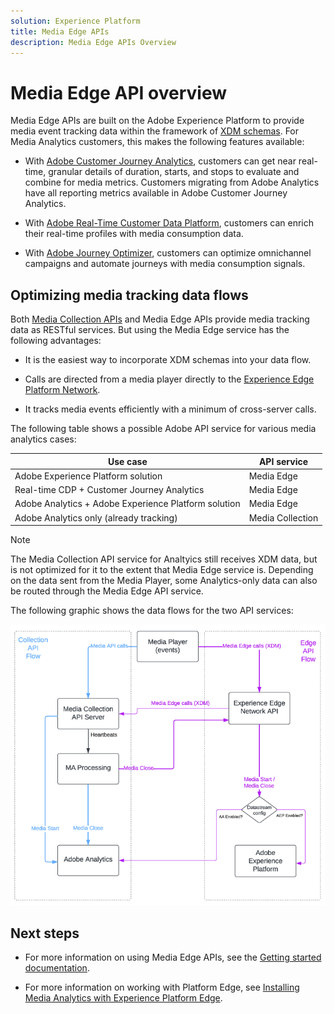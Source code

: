 ```yaml
---
solution: Experience Platform
title: Media Edge APIs
description: Media Edge APIs Overview
---
```


# Media Edge API overview

Media Edge APIs are built on the Adobe Experience Platform to provide media event tracking data within the framework of [XDM schemas](https://experienceleague.adobe.com/docs/experience-platform/xdm/home.html?lang=en#:~:text=Experience%20Data%20Model%20(XDM)%2C,the%20power%20of%20digital%20experiences). For Media Analytics customers, this makes the following features available:

* With [Adobe Customer Journey Analytics](https://experienceleague.adobe.com/docs/analytics-platform/using/cja-overview/cja-overview.html?lang=en), customers can get near real-time, granular details of duration, starts, and stops to evaluate and combine for media metrics. Customers migrating from Adobe Analytics have all reporting metrics available in Adobe Customer Journey Analytics.

* With [Adobe Real-Time Customer Data Platform](https://experienceleague.adobe.com/docs/experience-platform/rtcdp/overview.html), customers can enrich their real-time profiles with media consumption data.

* With [Adobe Journey Optimizer](https://experienceleague.adobe.com/docs/journey-optimizer/using/get-started/get-started.html?lang=en), customers can optimize omnichannel campaigns and automate journeys with media consumption signals.


## Optimizing media tracking data flows

Both [Media Collection APIs](https://experienceleague.adobe.com/docs/media-analytics/using/implementation/streaming-media-apis/mc-api-overview.html?lang=en&media-tracking-data-flows) and Media Edge APIs provide media tracking data as RESTful services. But using the Media Edge service has the following advantages:

* It is the easiest way to incorporate XDM schemas into your data flow. 

* Calls are directed from a media player directly to the [Experience Edge Platform Network](https://experienceleague.adobe.com/docs/experience-platform/edge-network-server-api/overview.html?lang=en).

* It tracks media events efficiently with a minimum of cross-server calls. 

The following table shows a possible Adobe API service for various media analytics cases:

| Use case | API service |
| -------- | ----------- |
| Adobe Experience Platform solution | Media Edge |
| Real-time CDP + Customer Journey Analytics | Media Edge |
| Adobe Analytics + Adobe Experience Platform solution | Media Edge |
| Adobe Analytics only (already tracking) | Media Collection |

>[!NOTE]
>
> The Media Collection API service for Analtyics still receives XDM data, but is not optimized for it to the extent that Media Edge service is. Depending on the data sent from the Media Player, some Analytics-only data can also be routed through the Media Edge API service. 

The following graphic shows the data flows for the two API services:

![Media analytics data flows](../assets/edge-api-dataflow.png)

## Next steps

* For more information on using Media Edge APIs, see the [Getting started documentation](getting-started.md). 

* For more information on working with Platform Edge, see [Installing Media Analytics with Experience Platform Edge](https://experienceleague.adobe.com/docs/media-analytics/using/implementation/implementation-edge.html?lang=en).




